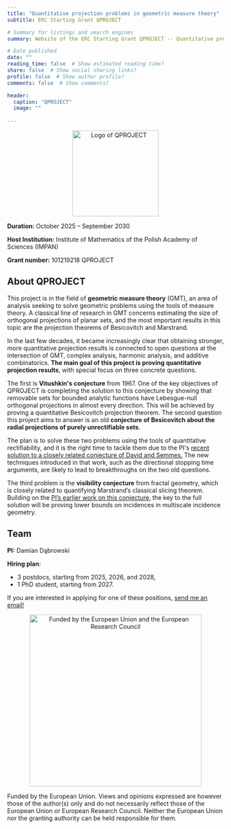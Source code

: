 ```yaml
---
title: "Quantitative projection problems in geometric measure theory"
subtitle: ERC Starting Grant QPROJECT

# Summary for listings and search engines
summary: Website of the ERC Starting Grant QPROJECT -- Quantitative projection problems in geometric measure theory.

# Date published
date: ""
reading_time: false  # Show estimated reading time?
share: false  # Show social sharing links?
profile: false  # Show author profile?
comments: false  # Show comments?

header:
  caption: "QPROJECT"
  image: ""
  
---
```


<center><img title="QPROJECT logo" alt="Logo of QPROJECT" src="/images/logo-qproject.png" width="200"></center>

**Duration:** October 2025 – September 2030

**Host Institution:** Institute of Mathematics of the Polish Academy of Sciences (IMPAN)

**Grant number:** 101219218 QPROJECT


## About QPROJECT

This project is in the field of **geometric measure theory** (GMT), an area of analysis seeking to solve geometric problems using the tools of measure theory. A classical line of research in GMT concerns estimating the size of orthogonal projections of planar sets, and the most important results in this topic are the projection theorems of Besicovitch and Marstrand. 

In the last few decades, it became increasingly clear that obtaining stronger, more quantitative projection results is connected to open questions at the intersection of GMT, complex analysis, harmonic analysis, and additive combinatorics. **The main goal of this project is proving quantitative projection results**, with special focus on three concrete questions. 

The first is **Vitushkin's conjecture** from 1967. One of the key objectives of QPROJECT is completing the solution to this conjecture by showing that removable sets for bounded analytic functions have Lebesgue-null orthogonal projections in almost every direction. This will be achieved by proving a quantitative Besicovitch projection theorem. The second question this project aims to answer is an old **conjecture of Besicovitch about the radial projections of purely unrectifiable sets**.

The plan is to solve these two problems using the tools of quantitative rectifiability, and it is the right time to tackle them due to the PI's [recent solution to a closely related conjecture of David and Semmes.](/publication/2024-favard-length/) The new techniques introduced in that work, such as the directional stopping time arguments, are likely to lead to breakthroughs on the two old questions.

The third problem is the **visibility conjecture** from fractal geometry, which is closely related to quantifying Marstrand’s classical slicing theorem. Building on the [PI’s earlier work on this conjecture](/publication/2023-visible-parts/), the key to the full solution will be proving lower bounds on incidences in multiscale incidence geometry.

## Team

**PI:** Damian Dąbrowski

**Hiring plan**: 
- 3 postdocs, starting from 2025, 2026, and 2028,
- 1 PhD student, starting from 2027.

If you are interested in applying for one of these positions, [send me an email!](mailto:damian.m.dabrowski@jyu.fi)

<center><img title="EU and ERC logos" alt="Funded by the European Union and the European Research Council" src="/images/logo-erc.png" width="400"></center>

Funded by the European Union. Views and opinions expressed are however those of the author(s) only
and do not necessarily reflect those of the European Union or European Research Council. Neither
the European Union nor the granting authority can be held responsible for them.
